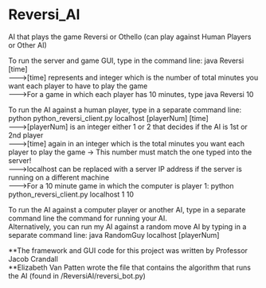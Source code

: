# Reversi_AI
AI that plays the game Reversi or Othello (can play against Human Players or Other AI) <br/>

To run the server and game GUI, type in the command line: java Reversi [time] <br/>
--->[time] represents and integer which is the number of total minutes you want each player to have to play the game <br/>
--->For a game in which each player has 10 minutes, type java Reversi 10 <br/>

To run the AI against a human player, type in a separate command line: python python_reversi_client.py localhost [playerNum] [time] <br/>
--->[playerNum] is an integer either 1 or 2 that decides if the AI is 1st or 2nd player <br/>
--->[time] again in an integer which is the total minutes you want each player to play the game -> This number must match the one typed into the server! <br/>
--->localhost can be replaced with a server IP address if the server is running on a different machine <br/>
--->For a 10 minute game in which the computer is player 1: python python_reversi_client.py localhost 1 10

To run the AI against a computer player or another AI, type in a separate command line the command for running your AI. <br/>
Alternatively, you can run my AI against a random move AI by typing in a separate command line: java RandomGuy localhost [playerNum]

**The framework and GUI code for this project was written by Professor Jacob Crandall <br/>
**Elizabeth Van Patten wrote the file that contains the algorithm that runs the AI (found in /ReversiAI/reversi_bot.py)
